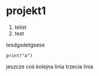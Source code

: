 # projekt1

1. telist
1. test


tesdgsdetgsese

```
print("a")
```
jeszcze coś
kolejna linia
trzecia linia
